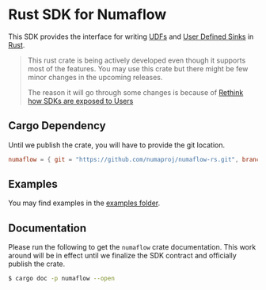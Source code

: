 # Rust SDK for Numaflow

This SDK provides the interface for writing [UDFs](https://numaflow.numaproj.io/user-guide/user-defined-functions/user-defined-functions/) 
and [User Defined Sinks](https://numaflow.numaproj.io/user-guide/sinks/user-defined-sinks/) in [Rust](https://www.rust-lang.org/).

> This rust crate is being actively developed even though it supports
> most of the features. You may use this crate but there might be
> few minor changes in the upcoming releases.
> 
> The reason it will go through some changes is because of 
> [Rethink how SDKs are exposed to Users](https://github.com/numaproj/numaflow/issues/907)
>

## Cargo Dependency
Until we publish the crate, you will have to provide the
git location.

```toml
numaflow = { git = "https://github.com/numaproj/numaflow-rs.git", branch="main" }
```

## Examples

You may find examples in the [examples folder](./examples).

## Documentation

Please run the following to get the `numaflow` crate documentation.
This work around will be in effect until we finalize the SDK contract
and officially publish the crate.

```bash
$ cargo doc -p numaflow --open
```